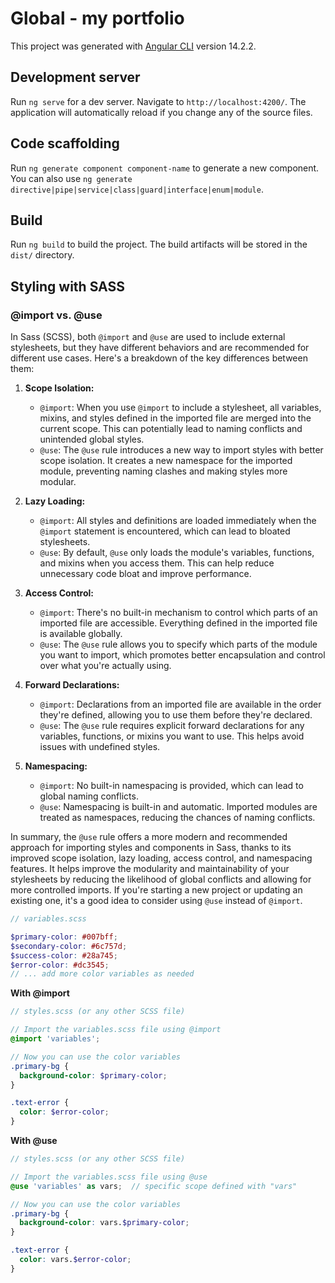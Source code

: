 # Global - my portfolio

This project was generated with [Angular CLI](https://github.com/angular/angular-cli) version 14.2.2.

## Development server

Run `ng serve` for a dev server. Navigate to `http://localhost:4200/`. The application will automatically reload if you change any of the source files.

## Code scaffolding

Run `ng generate component component-name` to generate a new component. You can also use `ng generate directive|pipe|service|class|guard|interface|enum|module`.

## Build

Run `ng build` to build the project. The build artifacts will be stored in the `dist/` directory.

## Styling with SASS

### @import vs. @use

In Sass (SCSS), both `@import` and `@use` are used to include external stylesheets, but they have different behaviors and are recommended for different use cases. Here's a breakdown of the key differences between them:

1. **Scope Isolation:**

   - `@import`: When you use `@import` to include a stylesheet, all variables, mixins, and styles defined in the imported file are merged into the current scope. This can potentially lead to naming conflicts and unintended global styles.
   - `@use`: The `@use` rule introduces a new way to import styles with better scope isolation. It creates a new namespace for the imported module, preventing naming clashes and making styles more modular.

2. **Lazy Loading:**

   - `@import`: All styles and definitions are loaded immediately when the `@import` statement is encountered, which can lead to bloated stylesheets.
   - `@use`: By default, `@use` only loads the module's variables, functions, and mixins when you access them. This can help reduce unnecessary code bloat and improve performance.

3. **Access Control:**

   - `@import`: There's no built-in mechanism to control which parts of an imported file are accessible. Everything defined in the imported file is available globally.
   - `@use`: The `@use` rule allows you to specify which parts of the module you want to import, which promotes better encapsulation and control over what you're actually using.

4. **Forward Declarations:**

   - `@import`: Declarations from an imported file are available in the order they're defined, allowing you to use them before they're declared.
   - `@use`: The `@use` rule requires explicit forward declarations for any variables, functions, or mixins you want to use. This helps avoid issues with undefined styles.

5. **Namespacing:**

   - `@import`: No built-in namespacing is provided, which can lead to global naming conflicts.
   - `@use`: Namespacing is built-in and automatic. Imported modules are treated as namespaces, reducing the chances of naming conflicts.

In summary, the `@use` rule offers a more modern and recommended approach for importing styles and components in Sass, thanks to its improved scope isolation, lazy loading, access control, and namespacing features. It helps improve the modularity and maintainability of your stylesheets by reducing the likelihood of global conflicts and allowing for more controlled imports. If you're starting a new project or updating an existing one, it's a good idea to consider using `@use` instead of `@import`.

```scss
// variables.scss

$primary-color: #007bff;
$secondary-color: #6c757d;
$success-color: #28a745;
$error-color: #dc3545;
// ... add more color variables as needed
```

**With @import**

```scss
// styles.scss (or any other SCSS file)

// Import the variables.scss file using @import
@import 'variables';

// Now you can use the color variables
.primary-bg {
  background-color: $primary-color;
}

.text-error {
  color: $error-color;
}

```

**With @use**

```scss
// styles.scss (or any other SCSS file)

// Import the variables.scss file using @use
@use 'variables' as vars;  // specific scope defined with "vars"

// Now you can use the color variables
.primary-bg {
  background-color: vars.$primary-color;
}

.text-error {
  color: vars.$error-color;
}
```
